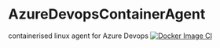 # AzureDevopsContainerAgent
containerised linux agent for Azure Devops
[![Docker Image CI](https://github.com/gabrielmccoll/AzureDevopsContainerAgent/actions/workflows/docker-image.yml/badge.svg)](https://github.com/gabrielmccoll/AzureDevopsContainerAgent/actions/workflows/docker-image.yml)
